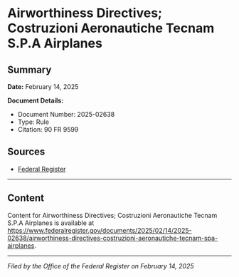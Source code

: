 # Airworthiness Directives; Costruzioni Aeronautiche Tecnam S.P.A Airplanes

## Summary

**Date:** February 14, 2025

**Document Details:**
- Document Number: 2025-02638
- Type: Rule
- Citation: 90 FR 9599

## Sources
- [Federal Register](https://www.federalregister.gov/documents/2025/02/14/2025-02638/airworthiness-directives-costruzioni-aeronautiche-tecnam-spa-airplanes)

---

## Content

Content for Airworthiness Directives; Costruzioni Aeronautiche Tecnam S.P.A Airplanes is available at https://www.federalregister.gov/documents/2025/02/14/2025-02638/airworthiness-directives-costruzioni-aeronautiche-tecnam-spa-airplanes.

---

*Filed by the Office of the Federal Register on February 14, 2025*
